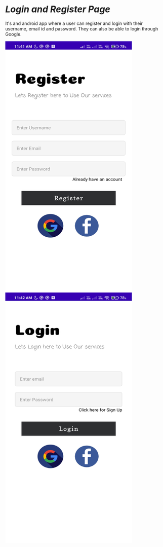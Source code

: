 #  *Login and Register Page*
It's and android app where a user can register and login with their username, email id and password. They can also be able to login through Google.

<img src="https://github.com/bhaveshppatil/Login_and_Register_Page/blob/master/ScreenShot/Screenshot_2021-04-27-11-41-56-870_com.example.myapplication.jpg" width="400" height="790">   <img src="https://github.com/bhaveshppatil/Login_and_Register_Page/blob/master/ScreenShot/Screenshot_2021-04-27-11-42-03-021_com.example.myapplication.jpg" width="400" height="790">



